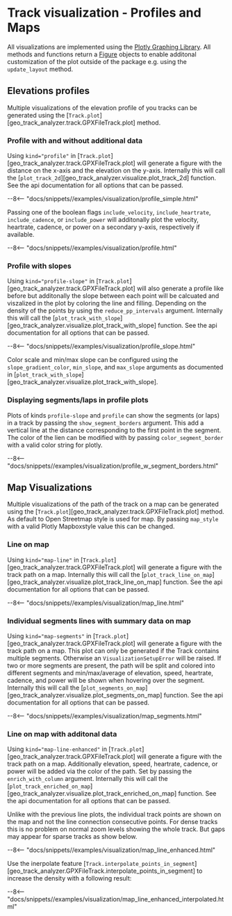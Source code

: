 # Track visualization - Profiles and Maps

All visualizations are implemented using the [Plotly Graphing Library](https://plotly.com/python/). All methods and functions return a [Figure](https://plotly.com/python-api-reference/generated/plotly.graph_objects.Figure.html#id0>) objects to enable additonal customization of the plot outside of the package e.g. using the `update_layout` method.


## Elevations profiles

Multiple visualizations of the elevation profile of you tracks can be generated using the [`Track.plot`][geo_track_analyzer.track.GPXFileTrack.plot] method.

### Profile with and without additional data


Using `kind="profile"` in [`Track.plot`][geo_track_analyzer.track.GPXFileTrack.plot] will generate a figure with the distance on the x-axis and the elevation on the y-axis.
Internally this will call the  [`plot_track_2d`][geo_track_analyzer.visualize.plot_track_2d] function. See the api documentation for all options that can be passed.

--8<-- "docs/snippets//examples/visualization/profile_simple.html"

Passing one of the boolean flags `include_velocity`, `include_heartrate`, `include_cadence`, or `include_power` will additonally plot the velocity, heartrate, cadence, or power on a secondary y-axis, respectively if available.

--8<-- "docs/snippets//examples/visualization/profile.html"


### Profile with slopes


Using `kind="profile-slope"` in [`Track.plot`][geo_track_analyzer.track.GPXFileTrack.plot] will also generate a profile like before but additonally the slope between each point will be calcuated and viszalized in the plot by coloring the line and filling.
Depending on the density of the points by using the `reduce_pp_intervals` argument.
Internally this will call the  [`plot_track_with_slope`][geo_track_analyzer.visualize.plot_track_with_slope] function. See the api documentation for all options that can be passed.

--8<-- "docs/snippets//examples/visualization/profile_slope.html"

Color scale and min/max slope can be configured using the `slope_gradient_color`, `min_slope`,  and `max_slope` arguments as documented in [`plot_track_with_slope`][geo_track_analyzer.visualize.plot_track_with_slope].

### Displaying segments/laps in profile plots

Plots of kinds `profile-slope` and `profile` can show the segments (or laps) in a track by passing the `show_segment_borders` argument.
This add a vertical line at the distance corresponding to the first point in the segment. The color of the lien can be modified with by
passing `color_segment_border` with a valid color string for plotly.

--8<-- "docs/snippets//examples/visualization/profile_w_segment_borders.html"

## Map Visualizations


Multiple visualizations of the path of the track on a map can be generated using the [`Track.plot`][geo_track_analyzer.track.GPXFileTrack.plot] method. As default to
Open Streetmap style is used for map. By passing `map_style` with a valid Plotly Mapboxstyle value this can be changed.

### Line on map


Using `kind="map-line"` in [`Track.plot`][geo_track_analyzer.track.GPXFileTrack.plot] will generate a figure with the track path on a map.
Internally this will call the  [`plot_track_line_on_map`][geo_track_analyzer.visualize.plot_track_line_on_map] function. See the api documentation for all options that can be passed.

--8<-- "docs/snippets//examples/visualization/map_line.html"

### Individual segments lines with summary data on map


Using `kind="map-segments"` in [`Track.plot`][geo_track_analyzer.track.GPXFileTrack.plot] will generate a figure with the track path on a map. This plot can only be generated if the Track contains
multiple segments. Otherwise an `VisualizationSetupError` will be raised. If two or more segments are present, the path will be split and colored into different segments and min/max/average of
elevation, speed, heartrate, cadence, and power will be shown when hovering over the segment.
Internally this will call the  [`plot_segments_on_map`][geo_track_analyzer.visualize.plot_segments_on_map] function. See the api documentation for all options that can be passed.

--8<-- "docs/snippets//examples/visualization/map_segments.html"

### Line on map with additonal data


Using `kind="map-line-enhanced"` in [`Track.plot`][geo_track_analyzer.track.GPXFileTrack.plot] will generate a figure with the track path on a map.
Additionally elevation, speed, heartrate, cadence, or power will be added via the color of the path. Set by passing the `enrich_with_column` argument.
Internally this will call the  [`plot_track_enriched_on_map`][geo_track_analyzer.visualize.plot_track_enriched_on_map] function. See the api documentation for all options that can be passed.

Unlike with the previous line plots, the individual track points are shown on the map and not the line connection consecutive points. For dense tracks this is no problem on normal zoom levels showing the whole track.
But gaps may appear for sparse tracks as show below.

--8<-- "docs/snippets//examples/visualization/map_line_enhanced.html"

Use the inerpolate feature [`Track.interpolate_points_in_segment`][geo_track_analyzer.GPXFileTrack.interpolate_points_in_segment] to increase the density with a following result:

--8<-- "docs/snippets//examples/visualization/map_line_enhanced_interpolated.html"

